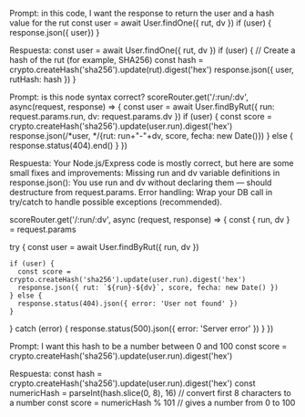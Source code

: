 Prompt: in this code, I want the response to return the user and a hash value for the rut
const user = await User.findOne({ rut, dv })
if (user) {
    response.json({ user})
}

Respuesta: 
const user = await User.findOne({ rut, dv })
if (user) {
    // Create a hash of the rut (for example, SHA256)
    const hash = crypto.createHash('sha256').update(rut).digest('hex')
    response.json({ user, rutHash: hash })
}


Prompt: is this node syntax correct?
scoreRouter.get('/:run/:dv', async(request, response) => {
    const user = await User.findByRut({ run: request.params.run, dv: request.params.dv })
    if (user) {
        const score = crypto.createHash('sha256').update(user.run).digest('hex')
        response.json(/*user, */{rut: run+"-"+dv, score, fecha: new Date()})
    } else {
        response.status(404).end()
    }
})

Respuesta:
Your Node.js/Express code is mostly correct, but here are some small fixes and improvements:
Missing run and dv variable definitions in response.json(): You use run and dv without declaring them — should destructure from request.params.
Error handling: Wrap your DB call in try/catch to handle possible exceptions (recommended).

scoreRouter.get('/:run/:dv', async (request, response) => {
  const { run, dv } = request.params

  try {
    const user = await User.findByRut({ run, dv })

    if (user) {
      const score = crypto.createHash('sha256').update(user.run).digest('hex')
      response.json({ rut: `${run}-${dv}`, score, fecha: new Date() })
    } else {
      response.status(404).json({ error: 'User not found' })
    }
  } catch (error) {
    response.status(500).json({ error: 'Server error' })
  }
})

Prompt: I want this hash to be a number between 0 and 100
const score = crypto.createHash('sha256').update(user.run).digest('hex')

Respuesta:
const hash = crypto.createHash('sha256').update(user.run).digest('hex')
const numericHash = parseInt(hash.slice(0, 8), 16) // convert first 8 characters to a number
const score = numericHash % 101 // gives a number from 0 to 100
